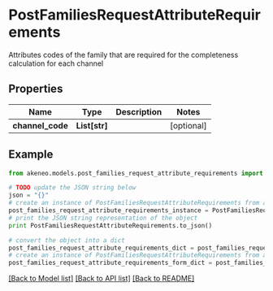 # PostFamiliesRequestAttributeRequirements

Attributes codes of the family that are required for the completeness calculation for each channel

## Properties
Name | Type | Description | Notes
------------ | ------------- | ------------- | -------------
**channel_code** | **List[str]** |  | [optional] 

## Example

```python
from akeneo.models.post_families_request_attribute_requirements import PostFamiliesRequestAttributeRequirements

# TODO update the JSON string below
json = "{}"
# create an instance of PostFamiliesRequestAttributeRequirements from a JSON string
post_families_request_attribute_requirements_instance = PostFamiliesRequestAttributeRequirements.from_json(json)
# print the JSON string representation of the object
print PostFamiliesRequestAttributeRequirements.to_json()

# convert the object into a dict
post_families_request_attribute_requirements_dict = post_families_request_attribute_requirements_instance.to_dict()
# create an instance of PostFamiliesRequestAttributeRequirements from a dict
post_families_request_attribute_requirements_form_dict = post_families_request_attribute_requirements.from_dict(post_families_request_attribute_requirements_dict)
```
[[Back to Model list]](../README.md#documentation-for-models) [[Back to API list]](../README.md#documentation-for-api-endpoints) [[Back to README]](../README.md)



